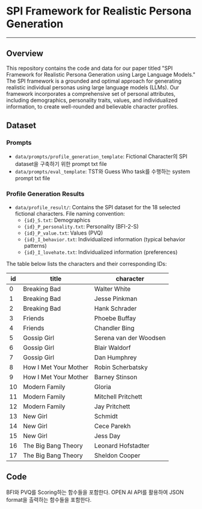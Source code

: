 # SPI Framework for Realistic Persona Generation
----
## Overview

This repository contains the code and data for our paper titled "SPI Framework for Realistic Persona Generation using Large Language Models." The SPI framework is a grounded and optimal approach for generating realistic individual personas using large language models (LLMs). Our framework incorporates a comprehensive set of personal attributes, including demographics, personality traits, values, and individualized information, to create well-rounded and believable character profiles.

## Dataset
### Prompts
- `data/prompts/profile_generation_template`: Fictional Character의 SPI dataset을 구축하기 위한 prompt txt file
- `data/prompts/eval_template`: TST와 Guess Who task를 수행하는 system prompt txt file
### Profile Generation Results
- `data/profile_result/`: Contains the SPI dataset for the 18 selected fictional characters. File naming convention:
  - `{id}_S.txt`: Demographics
  - `{id}_P_personality.txt`: Personality (BFI-2-S)
  - `{id}_P_value.txt`: Values (PVQ)
  - `{id}_I_behavior.txt`: Individualized information (typical behavior patterns)
  - `{id}_I_lovehate.txt`: Individualized information (preferences)

The table below lists the characters and their corresponding IDs:

| id  | title                   | character              |
|-----|-------------------------|------------------------|
| 0   | Breaking Bad            | Walter White           |
| 1   | Breaking Bad            | Jesse Pinkman          |
| 2   | Breaking Bad            | Hank Schrader          |
| 3   | Friends                 | Phoebe Buffay          |
| 4   | Friends                 | Chandler Bing          |
| 5   | Gossip Girl             | Serena van der Woodsen |
| 6   | Gossip Girl             | Blair Waldorf          |
| 7   | Gossip Girl             | Dan Humphrey           |
| 8   | How I Met Your Mother   | Robin Scherbatsky      |
| 9   | How I Met Your Mother   | Barney Stinson         |
| 10  | Modern Family           | Gloria                 |
| 11  | Modern Family           | Mitchell Pritchett     |
| 12  | Modern Family           | Jay Pritchett          |
| 13  | New Girl                | Schmidt                |
| 14  | New Girl                | Cece Parekh            |
| 15  | New Girl                | Jess Day               |
| 16  | The Big Bang Theory     | Leonard Hofstadter     |
| 17  | The Big Bang Theory     | Sheldon Cooper         |

## Code
BFI와 PVQ를 Scoring하는 함수들을 포함한다. 
OPEN AI API를 활용하여 JSON format을 출력하는 함수들을 포함한다.